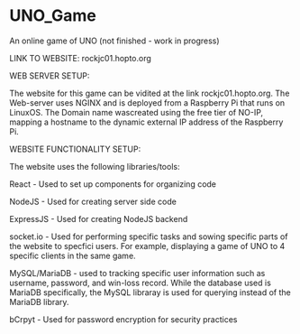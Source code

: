 # UNO_Game
An online game of UNO (not finished - work in progress)

LINK TO WEBSITE: rockjc01.hopto.org

WEB SERVER SETUP:

The website for this game can be vidited at the link rockjc01.hopto.org. The Web-server uses NGINX and is deployed from a Raspberry Pi that runs on LinuxOS. The Domain name wascreated using the free tier of NO-IP, mapping a hostname to the dynamic external IP address of the Raspberry Pi. 

WEBSITE FUNCTIONALITY SETUP: 

The website uses the following libraries/tools:

React - Used to set up components for organizing code

NodeJS - Used for creating server side code

ExpressJS - Used for creating NodeJS backend

socket.io - Used for performing specific tasks and sowing specific parts of the website to specfici users. For example, displaying a game of UNO to 4 specific clients in the same game. 

MySQL/MariaDB - used to tracking specific user information such as username, password, and win-loss record. While the database used is MariaDB specifically, the MySQL libraray is used for querying instead of the MariaDB library.

bCrpyt - Used for password encryption for security practices
